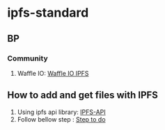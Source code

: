 # ipfs-standard
## BP 
### Community

1. Waffle IO: [Waffle IO IPFS](https://waffle.io/ipfs/js-ipfs)

## How to add and get files with IPFS 

1.  Using ipfs api library: [IPFS-API](https://github.com/ipfs/js-ipfs-api)
2.  Follow bellow step : [Step to do ](https://medium.com/coinmonks/ipfs-tutorial-sending-and-getting-files-via-nodejs-backend-85c85ae7f6f6)
